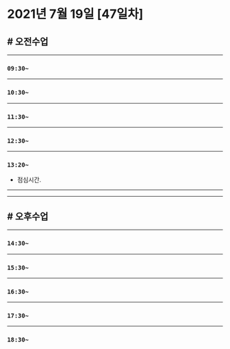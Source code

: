 # 2021년 7월 19일 [47일차]

## # 오전수업
----
### `09:30~`























----
### `10:30~`















----
### `11:30~`








----
### `12:30~`








----
### `13:20~`

  - 점심시간.

---
---

## # 오후수업

---
### `14:30~`










---
### `15:30~`









----
### `16:30~`








----
### `17:30~`








----
### `18:30~`
